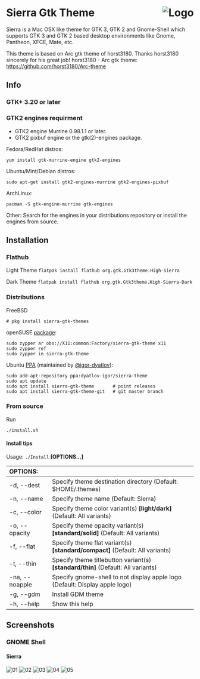 <img src="https://github.com/vinceliuice/Sierra-gtk-theme/blob/imgs/logo.png" alt="Logo" align="right" /> Sierra Gtk Theme
======

Sierra is a Mac OSX like theme for GTK 3, GTK 2 and Gnome-Shell which supports GTK 3 and GTK 2 based desktop environments like Gnome, Pantheon, XFCE, Mate, etc.

This theme is based on Arc gtk theme of horst3180. Thanks horst3180 sincerely for his great job! 
horst3180 - Arc gtk theme: https://github.com/horst3180/Arc-theme

## Info

### GTK+ 3.20 or later

### GTK2 engines requirment
- GTK2 engine Murrine 0.98.1.1 or later.
- GTK2 pixbuf engine or the gtk(2)-engines package.

Fedora/RedHat distros:

    yum install gtk-murrine-engine gtk2-engines

Ubuntu/Mint/Debian distros:

    sudo apt-get install gtk2-engines-murrine gtk2-engines-pixbuf

ArchLinux:

    pacman -S gtk-engine-murrine gtk-engines

Other:
Search for the engines in your distributions repository or install the engines from source.

## Installation

### Flathub

Light Theme
`flatpak install flathub org.gtk.Gtk3theme.High-Sierra`

Dark Theme
`flatpak install flathub org.gtk.Gtk3theme.High-Sierra-Dark`

### Distributions

FreeBSD

```
# pkg install sierra-gtk-themes
```

openSUSE [package](https://build.opensuse.org/package/show/X11:common:Factory/sierra-gtk-theme):

```
sudo zypper ar obs://X11:common:Factory/sierra-gtk-theme x11
sudo zypper ref
sudo zypper in sierra-gtk-theme
```

Ubuntu [PPA](https://launchpad.net/~dyatlov-igor/+archive/ubuntu/sierra-theme) (maintained by [@igor-dyatlov](https://github.com/igor-dyatlov)):
```
sudo add-apt-repository ppa:dyatlov-igor/sierra-theme
sudo apt update
sudo apt install sierra-gtk-theme       # point releases
sudo apt install sierra-gtk-theme-git   # git master branch
```


### From source

Run

    ./install.sh

#### Install tips

Usage:  `./Install`  **[OPTIONS...]**

|  OPTIONS:           | |
|:--------------------|:-------------|
|-d,  --dest           | Specify theme destination directory (Default: $HOME/.themes)|
|-n,  --name           | Specify theme name (Default: Sierra)|
|-c,  --color          | Specify theme color variant(s) **[light/dark]** (Default: All variants)|
|-o,  --opacity        | Specify theme opacity variant(s) **[standard/solid]** (Default: All variants)|
|-f,  --flat           | Specify theme flat variant(s) **[standard/compact]** (Default: All variants)|
|-t,  --thin           | Specify theme titlebutton variant(s) **[standard/thin]** (Default: All variants)|
|-na, --noapple        | Specify gnome-shell to not display apple logo (Default: Display apple logo)|
|-g,  --gdm            | Install GDM theme|
|-h,  --help           | Show this help|

## Screenshots

### GNOME Shell

#### Sierra
![01](https://github.com/vinceliuice/Sierra-gtk-theme/blob/imgs/screenshot1.jpeg?raw=true)
![02](https://github.com/vinceliuice/Sierra-gtk-theme/blob/imgs/screenshot2.jpeg?raw=true)
![03](https://github.com/vinceliuice/Sierra-gtk-theme/blob/imgs/screenshot3.jpeg?raw=true)
![04](https://github.com/vinceliuice/Sierra-gtk-theme/blob/imgs/screenshot4.jpeg?raw=true)
![05](https://github.com/vinceliuice/Sierra-gtk-theme/blob/imgs/screenshot5.jpeg?raw=true)
